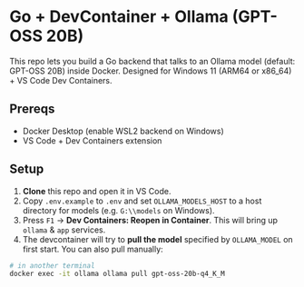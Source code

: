 # Go + DevContainer + Ollama (GPT-OSS 20B)


This repo lets you build a Go backend that talks to an Ollama model (default: GPT-OSS 20B) inside Docker. Designed for Windows 11 (ARM64 or x86_64) + VS Code Dev Containers.


## Prereqs
- Docker Desktop (enable WSL2 backend on Windows)
- VS Code + Dev Containers extension


## Setup
1. **Clone** this repo and open it in VS Code.
2. Copy `.env.example` to `.env` and set `OLLAMA_MODELS_HOST` to a host directory for models (e.g. `G:\\models` on Windows).
3. Press `F1` → **Dev Containers: Reopen in Container**. This will bring up `ollama` & `app` services.
4. The devcontainer will try to **pull the model** specified by `OLLAMA_MODEL` on first start. You can also pull manually:
```sh
# in another terminal
docker exec -it ollama ollama pull gpt-oss-20b-q4_K_M